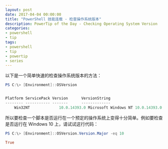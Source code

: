 ```yaml
---
layout: post
date: 2017-04-04 00:00:00
title: "PowerShell 技能连载 - 检查操作系统版本"
description: PowerTip of the Day - Checking Operating System Version
categories:
- powershell
- tip
tags:
- powershell
- tip
- powertip
- series
---
```

以下是一个简单快速的检查操作系统版本的方法：

```powershell
PS C:\> [Environment]::OSVersion


Platform ServicePack Version      VersionString
-------- ----------- -------      -------------
    Win32NT             10.0.14393.0 Microsoft Windows NT 10.0.14393.0
```

所以要检查一个脚本是否运行在一个预定的操作系统上变得十分简单。例如要检查是否运行在 Windows 10 上，请试试这行代码：

```powershell
PS C:\> [Environment]::OSVersion.Version.Major -eq 10

True
```

<!--本文国际来源：[Checking Operating System Version](http://community.idera.com/powershell/powertips/b/tips/posts/checking-operating-system-version)-->
